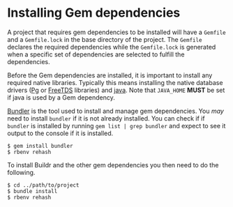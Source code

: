 # Installing Gem dependencies

A project that requires gem dependencies to be installed will have a `Gemfile` and a `Gemfile.lock` in the base
directory of the project. The `Gemfile` declares the required dependencies while the `Gemfile.lock` is
generated when a specific set of dependencies are selected to fulfill the dependencies.

Before the Gem dependencies are installed, it is important to install any required native libraries.
Typically this means installing the native database drivers ([Pg](InstallPg.md) or [FreeTDS](InstallFreeTDS.md)
libraries) and [java](InstallJava.md). Note that `JAVA_HOME` **MUST** be set if java is used by a Gem dependency.

[Bundler](http://gembundler.com/) is the tool used to install and manage gem dependencies. You _may_ need to
install `bundler` if it is not already installed. You can check if if `bundler` is installed by running
`gem list | grep bundler` and expect to see it output to the console if it is installed.

    $ gem install bundler
    $ rbenv rehash

To install Buildr and the other gem dependencies you then need to do the following.

    $ cd ../path/to/project
    $ bundle install
    $ rbenv rehash
